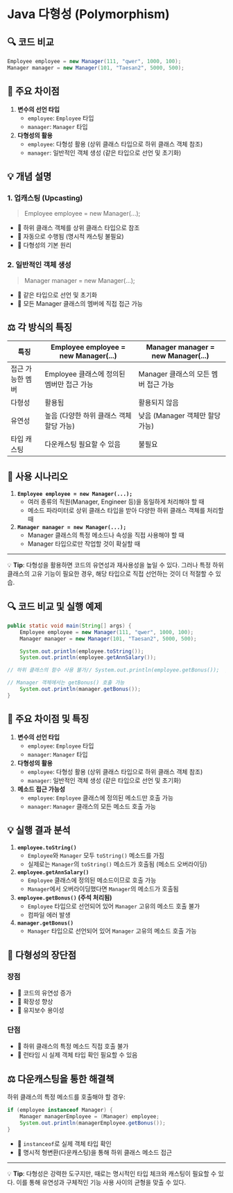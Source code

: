 # Java 다형성 (Polymorphism)
## 🔍 코드 비교

```java
Employee employee = new Manager(111, "qwer", 1000, 100);
Manager manager = new Manager(101, "Taesan2", 5000, 500);
```

## 🔑 주요 차이점

1. **변수의 선언 타입**
    - `employee`: `Employee` 타입
    - `manager`: `Manager` 타입
2. **다형성의 활용**
    - `employee`: 다형성 활용 (상위 클래스 타입으로 하위 클래스 객체 참조)
    - `manager`: 일반적인 객체 생성 (같은 타입으로 선언 및 초기화)

## 💡 개념 설명

### 1. 업캐스팅 (Upcasting)

> Employee employee = new Manager(...);
>
- 🔹 하위 클래스 객체를 상위 클래스 타입으로 참조
- 🔹 자동으로 수행됨 (명시적 캐스팅 불필요)
- 🔹 다형성의 기본 원리

### 2. 일반적인 객체 생성

> Manager manager = new Manager(...);
>
- 🔹 같은 타입으로 선언 및 초기화
- 🔹 모든 Manager 클래스의 멤버에 직접 접근 가능

## ⚖️ 각 방식의 특징

| 특징 | Employee employee = new Manager(...) | Manager manager = new Manager(...) |
| --- | --- | --- |
| 접근 가능한 멤버 | Employee 클래스에 정의된 멤버만 접근 가능 | Manager 클래스의 모든 멤버 접근 가능 |
| 다형성 | 활용됨 | 활용되지 않음 |
| 유연성 | 높음 (다양한 하위 클래스 객체 할당 가능) | 낮음 (Manager 객체만 할당 가능) |
| 타입 캐스팅 | 다운캐스팅 필요할 수 있음 | 불필요 |

## 🌟 사용 시나리오

1. **`Employee employee = new Manager(...);`**
    - 여러 종류의 직원(Manager, Engineer 등)을 동일하게 처리해야 할 때
    - 메소드 파라미터로 상위 클래스 타입을 받아 다양한 하위 클래스 객체를 처리할 때
2. **`Manager manager = new Manager(...);`**
    - Manager 클래스의 특정 메소드나 속성을 직접 사용해야 할 때
    - Manager 타입으로만 작업할 것이 확실할 때

---

💡 **Tip**: 다형성을 활용하면 코드의 유연성과 재사용성을 높일 수 있다. 그러나 특정 하위 클래스의 고유 기능이 필요한 경우, 해당 타입으로 직접 선언하는 것이 더 적절할 수 있습.

## 🔍 코드 비교 및 실행 예제

```java
public static void main(String[] args) {
    Employee employee = new Manager(111, "qwer", 1000, 100);
    Manager manager = new Manager(101, "Taesan2", 5000, 500);

    System.out.println(employee.toString());
    System.out.println(employee.getAnnSalary());

// 하위 클래스의 함수 사용 불가// System.out.println(employee.getBonus());  // 컴파일 에러

// Manager 객체에서는 getBonus() 호출 가능
    System.out.println(manager.getBonus());
}
```

## 🔑 주요 차이점 및 특징

1. **변수의 선언 타입**
    - `employee`: `Employee` 타입
    - `manager`: `Manager` 타입
2. **다형성의 활용**
    - `employee`: 다형성 활용 (상위 클래스 타입으로 하위 클래스 객체 참조)
    - `manager`: 일반적인 객체 생성 (같은 타입으로 선언 및 초기화)
3. **메소드 접근 가능성**
    - `employee`: `Employee` 클래스에 정의된 메소드만 호출 가능
    - `manager`: `Manager` 클래스의 모든 메소드 호출 가능

## 💡 실행 결과 분석

1. **`employee.toString()`**
    - `Employee`와 `Manager` 모두 `toString()` 메소드를 가짐
    - 실제로는 `Manager`의 `toString()` 메소드가 호출됨 (메소드 오버라이딩)
2. **`employee.getAnnSalary()`**
    - `Employee` 클래스에 정의된 메소드이므로 호출 가능
    - `Manager`에서 오버라이딩했다면 `Manager`의 메소드가 호출됨
3. **`employee.getBonus()` (주석 처리됨)**
    - `Employee` 타입으로 선언되어 있어 `Manager` 고유의 메소드 호출 불가
    - 컴파일 에러 발생
4. **`manager.getBonus()`**
    - `Manager` 타입으로 선언되어 있어 `Manager` 고유의 메소드 호출 가능

## 🌟 다형성의 장단점

### 장점

- 🔹 코드의 유연성 증가
- 🔹 확장성 향상
- 🔹 유지보수 용이성

### 단점

- 🔹 하위 클래스의 특정 메소드 직접 호출 불가
- 🔹 런타임 시 실제 객체 타입 확인 필요할 수 있음

## ⚖️ 다운캐스팅을 통한 해결책

하위 클래스의 특정 메소드를 호출해야 할 경우:

```java
if (employee instanceof Manager) {
    Manager managerEmployee = (Manager) employee;
    System.out.println(managerEmployee.getBonus());
}
```

- 🔹 `instanceof`로 실제 객체 타입 확인
- 🔹 명시적 형변환(다운캐스팅)을 통해 하위 클래스 메소드 접근

---

💡 **Tip**: 다형성은 강력한 도구지만, 때로는 명시적인 타입 체크와 캐스팅이 필요할 수 있다. 이를 통해 유연성과 구체적인 기능 사용 사이의 균형을 맞출 수 있다.
